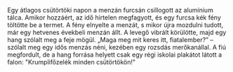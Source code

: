 Egy átlagos csütörtöki napon a menzán furcsán csillogott az alumínium tálca. Amikor hozzáért, az idő hirtelen megfagyott, és egy furcsa kék fény töltötte be a termet.
A fény elnyelte a menzát, s mikor újra mozdulni tudott, már egy hetvenes évekbeli menzán állt.
A levegő vibrált körülötte, majd egy hang szólalt meg a feje mögül.
„Maga meg mit keres itt, fiatalember?” – szólalt meg egy idős menzás néni, kezében egy rozsdás merőkanállal. A fiú megfordult, de a hang forrása helyett csak egy régi iskolai plakátot látott a falon: "Krumplifőzelék minden csütörtökön!"